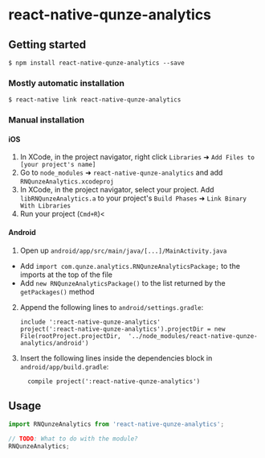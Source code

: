
# react-native-qunze-analytics

## Getting started

`$ npm install react-native-qunze-analytics --save`

### Mostly automatic installation

`$ react-native link react-native-qunze-analytics`

### Manual installation


#### iOS

1. In XCode, in the project navigator, right click `Libraries` ➜ `Add Files to [your project's name]`
2. Go to `node_modules` ➜ `react-native-qunze-analytics` and add `RNQunzeAnalytics.xcodeproj`
3. In XCode, in the project navigator, select your project. Add `libRNQunzeAnalytics.a` to your project's `Build Phases` ➜ `Link Binary With Libraries`
4. Run your project (`Cmd+R`)<

#### Android

1. Open up `android/app/src/main/java/[...]/MainActivity.java`
  - Add `import com.qunze.analytics.RNQunzeAnalyticsPackage;` to the imports at the top of the file
  - Add `new RNQunzeAnalyticsPackage()` to the list returned by the `getPackages()` method
2. Append the following lines to `android/settings.gradle`:
  	```
  	include ':react-native-qunze-analytics'
  	project(':react-native-qunze-analytics').projectDir = new File(rootProject.projectDir, 	'../node_modules/react-native-qunze-analytics/android')
  	```
3. Insert the following lines inside the dependencies block in `android/app/build.gradle`:
  	```
      compile project(':react-native-qunze-analytics')
  	```


## Usage
```javascript
import RNQunzeAnalytics from 'react-native-qunze-analytics';

// TODO: What to do with the module?
RNQunzeAnalytics;
```
  